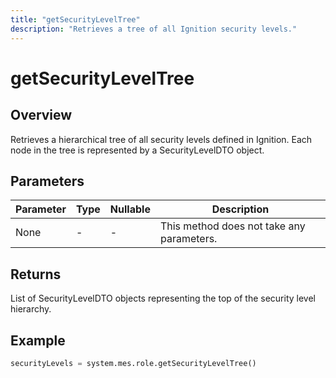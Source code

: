 ```yaml
---
title: "getSecurityLevelTree"
description: "Retrieves a tree of all Ignition security levels."
---
```


# getSecurityLevelTree

## Overview
Retrieves a hierarchical tree of all security levels defined in Ignition. Each node in the tree is represented by a SecurityLevelDTO object.

## Parameters
| Parameter | Type | Nullable | Description                               |
|-----------|------|----------|-------------------------------------------|
| None      | -    | -        | This method does not take any parameters. |

## Returns
List of SecurityLevelDTO objects representing the top of the security level hierarchy.

## Example
```python
securityLevels = system.mes.role.getSecurityLevelTree()
```
